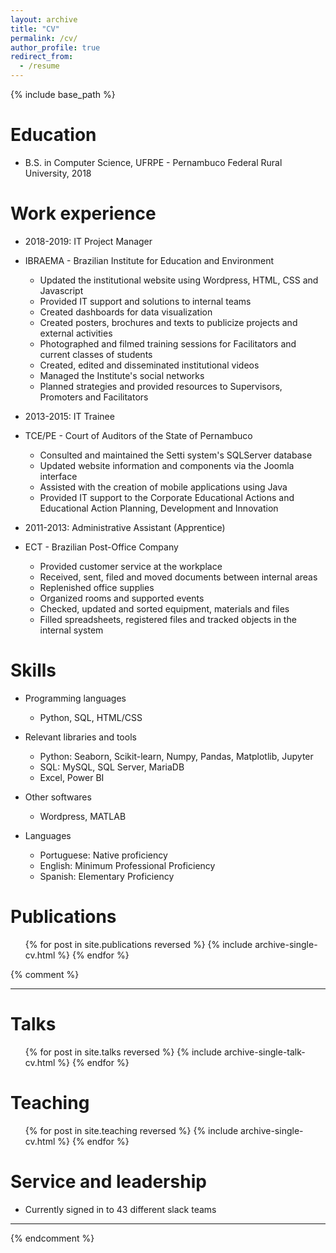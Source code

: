 ```yaml
---
layout: archive
title: "CV"
permalink: /cv/
author_profile: true
redirect_from:
  - /resume
---
```


{% include base_path %}

Education
======
* B.S. in Computer Science, UFRPE - Pernambuco Federal Rural University, 2018

Work experience
======
* 2018-2019: IT Project Manager
* IBRAEMA - Brazilian Institute for Education and Environment
	- Updated the institutional website using Wordpress, HTML, CSS and Javascript
	- Provided IT support and solutions to internal teams
	- Created dashboards for data visualization
	- Created posters, brochures and texts to publicize projects and external activities
	- Photographed and filmed training sessions for Facilitators and current classes of students
	- Created, edited and disseminated institutional videos
	- Managed the Institute's social networks
	- Planned strategies and provided resources to Supervisors, Promoters and Facilitators

* 2013-2015: IT Trainee
* TCE/PE - Court of Auditors of the State of Pernambuco
	- Consulted and maintained the Setti system's SQLServer database
	- Updated website information and components via the Joomla interface
	- Assisted with the creation of mobile applications using Java
	- Provided IT support to the Corporate Educational Actions and Educational Action Planning, Development and Innovation

* 2011-2013: Administrative Assistant (Apprentice)
* ECT - Brazilian Post-Office Company
	- Provided customer service at the workplace
	- Received, sent, filed and moved documents between internal areas
	- Replenished office supplies
	- Organized rooms and supported events
	- Checked, updated and sorted equipment, materials and files
	- Filled spreadsheets, registered files and tracked objects in the internal system
  
Skills
======
* Programming languages
	- Python, SQL, HTML/CSS

* Relevant libraries and tools
	- Python: Seaborn, Scikit-learn, Numpy, Pandas, Matplotlib, Jupyter
	- SQL: MySQL, SQL Server, MariaDB
	- Excel, Power BI
	
* Other softwares
	- Wordpress, MATLAB

* Languages
	- Portuguese: Native proficiency
	- English: Minimum Professional Proficiency
	- Spanish: Elementary Proficiency

Publications
======
  <ul>{% for post in site.publications reversed %}
    {% include archive-single-cv.html %}
  {% endfor %}</ul>



{% comment %}

* * * * * * * * * * * * * * * * * * * * * * * * * * * * * * * * * * * * * * * * * * * * * * * * * * * * * * * * 
  
Talks
======
  <ul>{% for post in site.talks reversed %}
    {% include archive-single-talk-cv.html  %}
  {% endfor %}</ul>
  
Teaching
======
  <ul>{% for post in site.teaching reversed %}
    {% include archive-single-cv.html %}
  {% endfor %}</ul>
  
Service and leadership
======
* Currently signed in to 43 different slack teams

* * * * * * * * * * * * * * * * * * * * * * * * * * * * * * * * * * * * * * * * * * * * * * * * * * * * * * * * 

{% endcomment %}